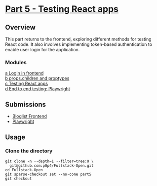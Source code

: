 # [Part 5 - Testing React apps](https://fullstackopen.com/en/part5)

## Overview

This part returns to the frontend, exploring different methods for testing React code. It also involves implementing token-based authentication to enable user login for the application.

### Modules

[a Login in frontend](https://fullstackopen.com/en/part5/login_in_frontend)\
[b props.children and proptypes](https://fullstackopen.com/en/part5/props_children_and_proptypes)\
[c Testing React apps](https://fullstackopen.com/en/part5/testing_react_apps)\
[d End to end testing: Playwright](https://fullstackopen.com/en/part5/end_to_end_testing_playwright)

## Submissions

- [Bloglist Frontend](./bloglist-frontend)
- [Playwright](./playwright)

## Usage

### Clone the directory

```shell
git clone -n --depth=1 --filter=tree:0 \
  git@github.com:p0p4/Fullstack-Open.git
cd Fullstack-Open
git sparse-checkout set --no-cone part5
git checkout
```
